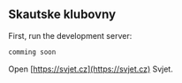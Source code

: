 ## Skautske klubovny

First, run the development server:

```bash
comming soon
```

Open [https://svjet.cz](https://svjet.cz) Svjet.
